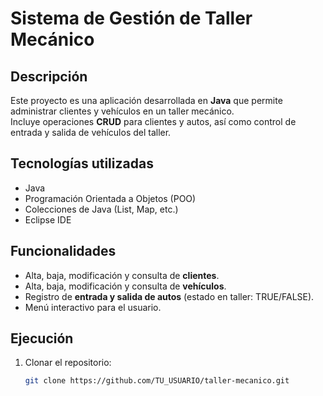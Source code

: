 # Sistema de Gestión de Taller Mecánico

## Descripción
Este proyecto es una aplicación desarrollada en **Java** que permite administrar clientes y vehículos en un taller mecánico.  
Incluye operaciones **CRUD** para clientes y autos, así como control de entrada y salida de vehículos del taller.

## Tecnologías utilizadas
- Java  
- Programación Orientada a Objetos (POO)  
- Colecciones de Java (List, Map, etc.)  
- Eclipse IDE  

## Funcionalidades
- Alta, baja, modificación y consulta de **clientes**.  
- Alta, baja, modificación y consulta de **vehículos**.  
- Registro de **entrada y salida de autos** (estado en taller: TRUE/FALSE).  
- Menú interactivo para el usuario.  

## Ejecución
1. Clonar el repositorio:
   ```bash
   git clone https://github.com/TU_USUARIO/taller-mecanico.git
